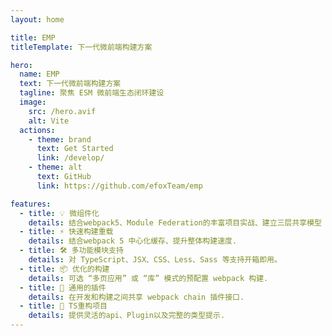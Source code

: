 ```yaml
---
layout: home

title: EMP
titleTemplate: 下一代微前端构建方案

hero:
  name: EMP
  text: 下一代微前端构建方案
  tagline: 聚焦 ESM 微前端生态闭环建设
  image:
    src: /hero.avif
    alt: Vite
  actions:
    - theme: brand
      text: Get Started
      link: /develop/
    - theme: alt
      text: GitHub
      link: https://github.com/efoxTeam/emp

features:
  - title: 💡 微组件化
    details: 结合webpack5、Module Federation的丰富项目实战、建立三层共享模型
  - title: ⚡️ 快速构建重载
    details: 结合webpack 5 中心化缓存、提升整体构建速度.
  - title: 🛠️ 多功能模块支持
    details: 对 TypeScript、JSX、CSS、Less、Sass 等支持开箱即用。
  - title: 📦 优化的构建
    details: 可选 “多页应用” 或 “库” 模式的预配置 webpack 构建.
  - title: 🔩 通用的插件
    details: 在开发和构建之间共享 webpack chain 插件接口.
  - title: 🔑 TS重构项目
    details: 提供灵活的api、Plugin以及完整的类型提示.
---
```

